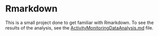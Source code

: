 # Rmarkdown

This is a small project done to get familiar with Rmarkdown. To see the results of the analysis, see the [ActivityMonitoringDataAnalysis.md](https://github.com/TemiPete/Rmarkdown/blob/master/ActivityMonitoringDataAnalysis.md) file.

